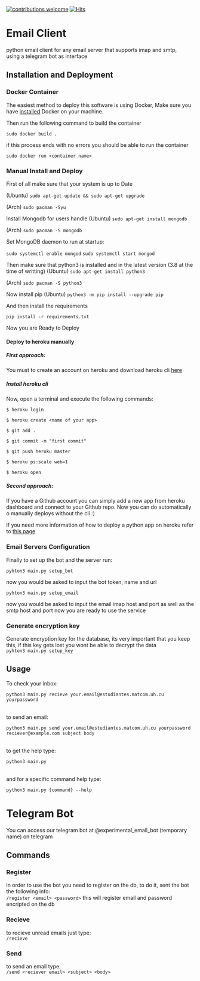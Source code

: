 [![contributions welcome](https://img.shields.io/badge/contributions-welcome-brightgreen.svg?style=flat)](https://github.com/dwyl/esta/issues)
[![Hits](https://hits.seeyoufarm.com/api/count/incr/badge.svg?url=https%3A%2F%2Fgithub.com%2FJavierOramas%2FTelegram-Mail&count_bg=%233D91C8&title_bg=%23555555&icon=&icon_color=%23E7E7E7&title=hits&edge_flat=false)](https://hits.seeyoufarm.com)

# Email Client 

python email client for any email server that supports imap and smtp,   
using a telegram bot as interface

## Installation and Deployment


### Docker Container

The easiest method to deploy this software is using Docker,
Make sure you have <a href='https://docs.docker.com'>installed</a> Docker on your machine.</br>

Then run the following command to build the container

`sudo docker build .`

if this process ends with no errors you should be able to run the container 

`sudo docker run <container name>`

### Manual Install and Deploy


First of all make sure that your system is up to Date

(Ubuntu) `sudo apt-get update && sudo apt-get upgrade`

(Arch) `sudo pacman -Syu`

Install Mongodb for users handle
(Ubuntu) `sudo apt-get install mongodb`

(Arch) `sudo pacman -S mongodb`

Set MongoDB daemon to run at startup:

`sudo systemctl enable mongod`
`sudo systemctl start mongod`

Then make sure that python3 is installed and in the latest version (3.8 at the time of writting)
(Ubuntu) `sudo apt-get install python3`

(Arch) `sudo pacman -S python3`

Now install pip
(Ubuntu) `python3 -m pip install --upgrade pip`

And then install the requirements

`pip install -r requirements.txt`

Now you are Ready to Deploy

#### Deploy to heroku manually

##### First approach:
You must to create an account on heroku and download heroku cli <a href='https://devcenter.heroku.com/articles/heroku-cli'>here</a>

##### Install heroku cli

Now, open a terminal and execute the following commands:

`$ heroku login`

`$ heroku create <name of your app>`

`$ git add .`

`$ git commit -m "first commit"`

`$ git push heroku master`

`$ heroku ps:scale web=1`

`$ heroku open`

##### Second approach:

If you have a Github account you can simply add a new app from heroku dashboard
and connect to your Github repo.
Now you can do automatically o manually deploys without the cli :)

If you need more information of how to deploy a python app on heroku refer to <a href='https://devcenter.heroku.com/articles/getting-started-with-python?singlepage=true'>this page</a>


### Email Servers Configuration

Finally to set up the bot and the server run: </br>

`pyhton3 main.py setup_bot` 

now you would be asked to input the bot token, name and url

`pyhton3 main.py setup_email` 

now you would be asked to input the email imap host and port as well as the smtp host and port
now you are ready to use the service

### Generate encryption key
Generate encryption key for the database, its very important that you keep this, if this key
gets lost you wont be able to decrypt the data</br>
`pyhton3 main.py setup_key` 


## Usage 

To check your inbox:</br>

`python3 main.py recieve your.email@estudiantes.matcom.uh.cu yourpassword`

</br>to send an email:</br>

`python3 main.py send your.email@estudiantes.matcom.uh.cu yourpassword reciever@example.com subject body`

</br>to get the help type:</br>

`python3 main.py`

</br>and for a specific command help type:</br>

`python3 main.py {command} --help`

# Telegram Bot

You can access our telegram bot at @experimental_email_bot (temporary name) on telegram

## Commands

### Register
in order to use the bot you need to register on the db, to do it, sent the bot the following info:</br>
`/register <email> <password>`
this will register email and password encripted on the db

### Recieve
to recieve unread emails just type:</br>
`/recieve`

### Send
to send an email type:</br>
`/send <reciever email> <subject> <body>`
